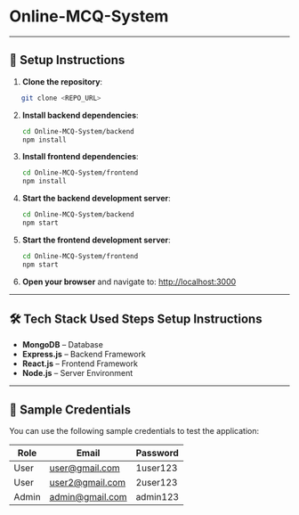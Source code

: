 # Online-MCQ-System

---
## 🚀 Setup Instructions

1. **Clone the repository**:

```bash
   git clone <REPO_URL>
```

2. **Install backend dependencies**:

   ```bash
   cd Online-MCQ-System/backend
   npm install
   ```

3. **Install frontend dependencies**:

   ```bash
   cd Online-MCQ-System/frontend
   npm install
   ```

4. **Start the backend development server**:

   ```bash
   cd Online-MCQ-System/backend
   npm start
   ```

5. **Start the frontend development server**:

   ```bash
   cd Online-MCQ-System/frontend
   npm start
   ```

6. **Open your browser** and navigate to:
   [http://localhost:3000](http://localhost:3000)

---

## 🛠 Tech Stack Used Steps Setup Instructions

* **MongoDB** – Database
* **Express.js** – Backend Framework
* **React.js** – Frontend Framework
* **Node.js** – Server Environment

---

## 🧪 Sample Credentials

You can use the following sample credentials to test the application:

| Role  | Email                                     | Password |
| ----- | ----------------------------------------- | -------- |
| User  | [user@gmail.com](mailto:user@gmail.com)   | 1user123 |
| User  | [user2@gmail.com](mailto:user2@gmail.com) | 2user123 |
| Admin | [admin@gmail.com](mailto:admin@gmail.com) | admin123 |